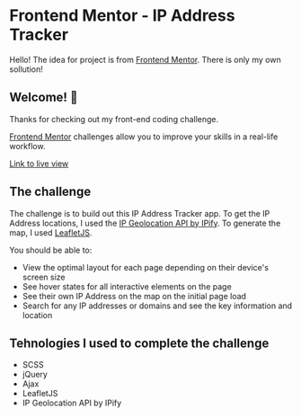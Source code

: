 # Frontend Mentor - IP Address Tracker

Hello! The idea for project is from [Frontend Mentor](https://www.frontendmentor.io). 
There is only my own sollution!

## Welcome! 👋

Thanks for checking out my front-end coding challenge.

[Frontend Mentor](https://www.frontendmentor.io) challenges allow you to improve your skills in a real-life workflow.

[Link to live view](https://p1erut.github.io/ip-tracker/)


## The challenge

The challenge is to build out this IP Address Tracker app. To get the IP Address locations, I used the [IP Geolocation API by IPify](https://geo.ipify.org/). To generate the map, I used [LeafletJS](https://leafletjs.com/).

You should be able to:

- View the optimal layout for each page depending on their device's screen size
- See hover states for all interactive elements on the page
- See their own IP Address on the map on the initial page load
- Search for any IP addresses or domains and see the key information and location

## Tehnologies I used to complete the challenge

 - SCSS
 - jQuery
 - Ajax
 - LeafletJS
 - IP Geolocation API by IPify
